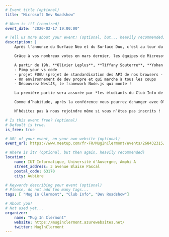 ```yaml
---
# Event title (optional)
title: "Microsoft Dev Roadshow"

# When is it? (required)
event_date: "2020-02-17 19:00:00"

# Tell us more about your event! (optional, but... heavily recommended)
description: |
    Après l'annonce du Surface Neo et du Surface Duo, c'est au tour du MUG de vous annoncer du lourd avec la venue du Microsoft Dev Roadshow le 17 Février 2020 dans la capitale Auvergnate (rien que ça) !

    Grâce à vos nombreux votes en mars dernier, les équipes de Microsoft font escale dans notre belle contrée pour nous faire découvrir ce qu'on peut faire avec des technologies MS (teaser: pas que du .NET).

    A partir de 19h, **Olivier Leplus**, **Tiffany Souterre**, **Yohan Lasorsa** et **Maud Lévy** nous parlerons de 4 sujets :
    - Pimp your vs code
    - projet FUGU (projet de standardisation des API de nos browsers - ex: bar code reader, native file api, contact picker, etc.)
    - Un environnement de dev propre et qui marche à tous les coups
    - Découvrez NestJS, le framework Node.js qui monte !

    La première partie sera assurée par *les étudiants du Club Info de l’IUT informatique* qui nous présenteront leurs projets mettant en œuvre des technologies Microsoft (hololens, Kinnect et d’autres surprises). **Rendez-vous à 18h** pour découvrir leur talent.

    Comme d’habitude, après la conférence vous pourrez échanger avec Olivier, Tiffany, Yohan, Maud et les étudiants du club autour d’un verre et de quelques pizzas.

    N’hésitez pas à nous rejoindre même si vous n’êtes pas inscrits !

# Is this event free? (optional)
# Default is true.
is_free: true

# URL of your event, on your own website (optional)
event_url: https://www.meetup.com/fr-FR/MugInClermont/events/268432315/

# Where is it? (optional, but then again, heavily recommended)
location:
    name: IUT Informatique, Université d'Auvergne, Amphi A
    street_address: 3 avenue Blaise Pascal
    postal_code: 63170
    city: Aubière

# Keywords describing your event (optional)
# Please, do not add too many tags...
tags: [ "Mug In Clermont", "Club Info", "Dev Roadshow"]

# About you!
# Not used yet...
organizer:
    name: "Mug In Clermont"
    website: https://muginclermont.azurewebsites.net/
    twitter: MugInClermont
---
```

